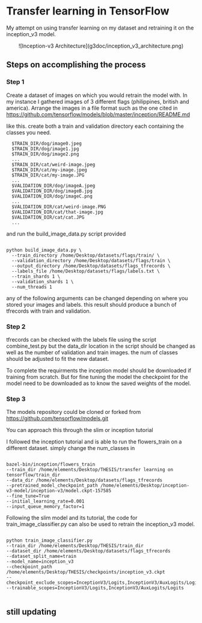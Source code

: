 # Transfer learning in TensorFlow

My attempt on using transfer learning on my dataset and retraining it on the inception_v3 model. 

<center>
![Inception-v3 Architecture](g3doc/inception_v3_architecture.png)
</center>

## Steps on accomplishing the process

### Step 1

Create a dataset of images on which you would retrain the model with. In my instance I gathered images of 3 different flags (philippines, british and america).
Arrange the images in a file format such as the one cited in https://github.com/tensorflow/models/blob/master/inception/README.md 

like this. create both a train and validation directory each containing the classes you need. 

```shell
  $TRAIN_DIR/dog/image0.jpeg
  $TRAIN_DIR/dog/image1.jpg
  $TRAIN_DIR/dog/image2.png
  ...
  $TRAIN_DIR/cat/weird-image.jpeg
  $TRAIN_DIR/cat/my-image.jpeg
  $TRAIN_DIR/cat/my-image.JPG
  ...
  $VALIDATION_DIR/dog/imageA.jpeg
  $VALIDATION_DIR/dog/imageB.jpg
  $VALIDATION_DIR/dog/imageC.png
  ...
  $VALIDATION_DIR/cat/weird-image.PNG
  $VALIDATION_DIR/cat/that-image.jpg
  $VALIDATION_DIR/cat/cat.JPG
  ...
```

and run the build_image_data.py script provided 


```shell

python build_image_data.py \
  --train_directory /home/Desktop/datasets/flags/train/ \
  --validation_directory /home/Desktop/datasets/flags/train \
  --output_directory /home/Desktop/datasets/flags_tfrecords \
  --labels_file /home/Desktop/datasets/flags/labels.txt \
  --train_shards 1 \
  --validation_shards 1 \
  --num_threads 1

```
any of the following arguments can be changed depending on where you stored your images and labels.
this result should produce a bunch of tfrecords with train and validation. 

### Step 2

tfrecords can be checked with the labels file using the script combine_test.py 
but the data_dir location in the script should be changed as well as the number of validation and train images. the num of classes should be adjusted to fit the new dataset. 

To complete the requirments the inception model should be downloaded if training from scratch. But for fine tuning the model the checkpoint for the model need to be downloaded as to know the saved weights of the model.


### Step 3

The models repository could be cloned or forked from https://github.com/tensorflow/models.git

You can approach this through the slim or inception tutorial

I followed the inception tutorial and is able to run the flowers_train on a different dataset. simply change the num_classes in 

```shell

bazel-bin/inception/flowers_train  
--train_dir /home/elements/Desktop/THESIS/transfer learning on tensorflow/train_dir   
--data_dir /home/elements/Desktop/datasets/flags_tfrecords 
--pretrained_model_checkpoint_path /home/elements/Desktop/inception-v3-model/inception-v3/model.ckpt-157585  
--fine_tune=True  
--initial_learning_rate=0.001 
--input_queue_memory_factor=1

```

Following the slim model and its tutorial, the code for train_image_classifier.py can also be used to retrain the inception_v3 model. 


```shell

python train_image_classifier.py 
--train_dir /home/elements/Desktop/THESIS/train_dir 
--dataset_dir /home/elements/Desktop/datasets/flags_tfrecords 
--dataset_split_name=train 
--model_name=inception_v3 
--checkpoint_path /home/elements/Desktop/THESIS/checkpoints/inception_v3.ckpt 
--checkpoint_exclude_scopes=InceptionV3/Logits,InceptionV3/AuxLogits/Logits 
--trainable_scopes=InceptionV3/Logits,InceptionV3/AuxLogits/Logits


```

## still updating



